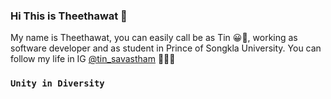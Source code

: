 ### Hi This is Theethawat 👋
My name is Theethawat, you can easily call be as Tin 😀🐳, working as software developer and as student in Prince of Songkla University. 
You can follow my life in IG [@tin_savastham](https://instagram.com/tin_savastham) 🎈🎉🎊 

### `Unity in Diversity`


<!--
**theethawat/theethawat** is a ✨ _special_ ✨ repository because its `README.md` (this file) appears on your GitHub profile.

Here are some ideas to get you started:

- 🔭 I’m currently working on ...
- 🌱 I’m currently learning ...
- 👯 I’m looking to collaborate on ...
- 🤔 I’m looking for help with ...
- 💬 Ask me about ...
- 📫 How to reach me: ...
- 😄 Pronouns: ...
- ⚡ Fun fact: ...
- <World understand={Diversity🌈} fullfilled={Love💕}/> ` is better than  `{this.world.today 🌎}
-->
